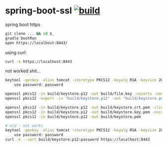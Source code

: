 spring-boot-ssl [![build](https://travis-ci.org/daggerok/spring-boot-ssl.svg?branch=master)](https://travis-ci.org/daggerok/spring-boot-ssl)
===============

spring boot https

```sh
git clone ... && cd $_
gradle bootRun
open https://localhost:8443/
```

using curl:

```sh
curl -k https://localhost:8443
```

not worked shit...

```sh
keytool -genkey -alias tomcat -storetype PKCS12 -keyalg RSA -keysize 2048 -keystore build/keystore.p12 -validity 3650
    use password: password

openssl pkcs12 -in build/keystore.p12 -out build/file.key -nocerts -nodes
openssl pkcs12 -export -in "build/keystore.p12" -out "build/keystore.pem" -passin pass:password

openssl pkcs12 -in build/keystore.p12 -out build/keystore.crt.pem -clcerts -nokeys
openssl pkcs12 -in build/keystore.p12 -out build/keystore.key.pem -nocerts -nodes
openssl pkcs12 -in build/keystore.p12 -out build/keystore.pem

# old - not works
keytool -genkey -alias tomcat -storetype PKCS12 -keyalg RSA -keysize 2048 -keystore build/keystore.p12 -validity 3650
    use password: password
curl -k --cert build/keystore.p12:password https://localhost:8443
```
